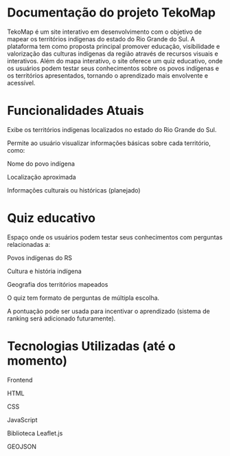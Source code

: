#  Documentação do projeto TekoMap

TekoMap é um site interativo em desenvolvimento com o objetivo de mapear os territórios indígenas do estado do Rio Grande do Sul. A plataforma tem como proposta principal promover educação, visibilidade e valorização das culturas indígenas da região através de recursos visuais e interativos.
Além do mapa interativo, o site oferece um quiz educativo, onde os usuários podem testar seus conhecimentos sobre os povos indígenas e os territórios apresentados, tornando o aprendizado mais envolvente e acessível.

# Funcionalidades Atuais

Exibe os territórios indígenas localizados no estado do Rio Grande do Sul.

Permite ao usuário visualizar informações básicas sobre cada território, como:

Nome do povo indígena

Localização aproximada

Informações culturais ou históricas (planejado)

# Quiz educativo

Espaço onde os usuários podem testar seus conhecimentos com perguntas relacionadas a:

Povos indígenas do RS

Cultura e história indígena

Geografia dos territórios mapeados

O quiz tem formato de perguntas de múltipla escolha.

A pontuação pode ser usada para incentivar o aprendizado (sistema de ranking será adicionado futuramente).

# Tecnologias Utilizadas (até o momento)

Frontend

HTML

CSS

JavaScript

Biblioteca Leaflet.js

GEOJSON
